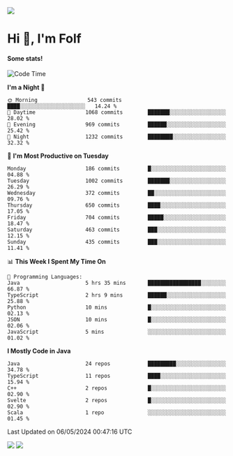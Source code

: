 <img src="https://komarev.com/ghpvc/?username=itsfolf"/>
<h1>Hi 👋, I'm Folf</h1>


#### Some stats!
<!--START_SECTION:waka-->
![Code Time](http://img.shields.io/badge/Code%20Time-2%2C206%20hrs%2048%20mins-blue)

**I'm a Night 🦉** 

```text
🌞 Morning                543 commits         ████░░░░░░░░░░░░░░░░░░░░░   14.24 % 
🌆 Daytime                1068 commits        ███████░░░░░░░░░░░░░░░░░░   28.02 % 
🌃 Evening                969 commits         ██████░░░░░░░░░░░░░░░░░░░   25.42 % 
🌙 Night                  1232 commits        ████████░░░░░░░░░░░░░░░░░   32.32 % 
```
📅 **I'm Most Productive on Tuesday** 

```text
Monday                   186 commits         █░░░░░░░░░░░░░░░░░░░░░░░░   04.88 % 
Tuesday                  1002 commits        ███████░░░░░░░░░░░░░░░░░░   26.29 % 
Wednesday                372 commits         ██░░░░░░░░░░░░░░░░░░░░░░░   09.76 % 
Thursday                 650 commits         ████░░░░░░░░░░░░░░░░░░░░░   17.05 % 
Friday                   704 commits         █████░░░░░░░░░░░░░░░░░░░░   18.47 % 
Saturday                 463 commits         ███░░░░░░░░░░░░░░░░░░░░░░   12.15 % 
Sunday                   435 commits         ███░░░░░░░░░░░░░░░░░░░░░░   11.41 % 
```


📊 **This Week I Spent My Time On** 

```text
💬 Programming Languages: 
Java                     5 hrs 35 mins       █████████████████░░░░░░░░   66.87 % 
TypeScript               2 hrs 9 mins        ██████░░░░░░░░░░░░░░░░░░░   25.88 % 
Python                   10 mins             █░░░░░░░░░░░░░░░░░░░░░░░░   02.13 % 
JSON                     10 mins             █░░░░░░░░░░░░░░░░░░░░░░░░   02.06 % 
JavaScript               5 mins              ░░░░░░░░░░░░░░░░░░░░░░░░░   01.02 % 
```

**I Mostly Code in Java** 

```text
Java                     24 repos            █████████░░░░░░░░░░░░░░░░   34.78 % 
TypeScript               11 repos            ████░░░░░░░░░░░░░░░░░░░░░   15.94 % 
C++                      2 repos             █░░░░░░░░░░░░░░░░░░░░░░░░   02.90 % 
Svelte                   2 repos             █░░░░░░░░░░░░░░░░░░░░░░░░   02.90 % 
Scala                    1 repo              ░░░░░░░░░░░░░░░░░░░░░░░░░   01.45 % 
```




 Last Updated on 06/05/2024 00:47:16 UTC
<!--END_SECTION:waka-->
<a src="https://discord.com/users/1090088995976925305"><img src="https://lanyard-profile-readme.vercel.app/api/1090088995976925305"/></a></td> 
<img src="https://hit.yhype.me/github/profile?user_id=9268058"/>
